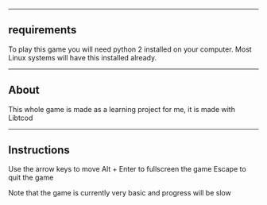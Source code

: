 -------------------
requirements
-------------------
To play this game you will need python 2 installed on your computer. Most Linux
systems will have this installed already.

-------------------
About
-------------------
This whole game is made as a learning project for me, it is made with Libtcod

-------------------
Instructions
-------------------
Use the arrow keys to move
Alt + Enter to fullscreen the game
Escape to quit the game

Note that the game is currently very basic and progress will be slow

